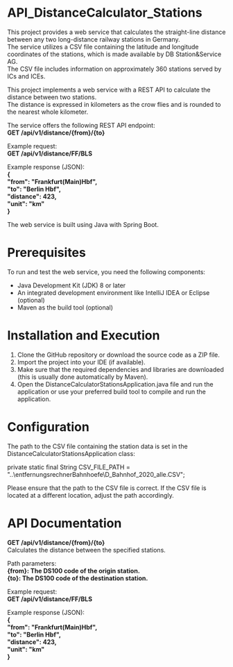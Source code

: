 # API_DistanceCalculator_Stations

This project provides a web service that calculates the straight-line distance between any two long-distance railway stations in Germany.  
The service utilizes a CSV file containing the latitude and longitude coordinates of the stations, which is made available by DB Station&Service AG.   
The CSV file includes information on approximately 360 stations served by ICs and ICEs.  

This project implements a web service with a REST API to calculate the distance between two stations.   
The distance is expressed in kilometers as the crow flies and is rounded to the nearest whole kilometer.   

The service offers the following REST API endpoint:  
**GET /api/v1/distance/{from}/{to}**

Example request:  
**GET /api/v1/distance/FF/BLS**

Example response (JSON):  
**{  
  "from": "Frankfurt(Main)Hbf",  
  "to": "Berlin Hbf",  
  "distance": 423,  
  "unit": "km"  
}**  

The web service is built using Java with Spring Boot.

# Prerequisites

To run and test the web service, you need the following components:

- Java Development Kit (JDK) 8 or later  
- An integrated development environment like IntelliJ IDEA or Eclipse (optional)  
- Maven as the build tool (optional)  

# Installation and Execution

1. Clone the GitHub repository or download the source code as a ZIP file.  
2. Import the project into your IDE (if available).  
3. Make sure that the required dependencies and libraries are downloaded (this is usually done automatically by Maven).  
4. Open the DistanceCalculatorStationsApplication.java file and run the application or use your preferred build tool to compile and run the application.  

# Configuration

The path to the CSV file containing the station data is set in the DistanceCalculatorStationsApplication class:

private static final String CSV_FILE_PATH = "..\\entfernungsrechnerBahnhoefe\\D_Bahnhof_2020_alle.CSV";

Please ensure that the path to the CSV file is correct. 
If the CSV file is located at a different location, adjust the path accordingly.

# API Documentation

**GET /api/v1/distance/{from}/{to}**  
Calculates the distance between the specified stations.  

Path parameters:  
  **{from}: The DS100 code of the origin station.**  
  **{to}: The DS100 code of the destination station.**  

Example request:  
   **GET /api/v1/distance/FF/BLS**  

Example response (JSON):  
    **{  
    "from": "Frankfurt(Main)Hbf",  
      "to": "Berlin Hbf",  
      "distance": 423,  
      "unit": "km"  
     }** 
